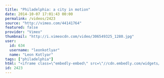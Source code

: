 ```yaml
---
title: "Philadelphia: a city in motion"
date: 2014-10-07 17:01:43 00:00
permalink: /videos/2423
source: "http://vimeo.com/44141764"
featured: false
provider: "Vimeo"
thumbnail: "http://i.vimeocdn.com/video/306549325_1280.jpg"
user:
  id: 634
  username: "leonkotlyar"
  name: "Leon Kotlyar"
tags: ["philadelphia"]
html: "<iframe class=\"embedly-embed\" src=\"//cdn.embedly.com/widgets/media.html?src=http%3A%2F%2Fplayer.vimeo.com%2Fvideo%2F44141764&wmode=transparent&src_secure=1&url=http%3A%2F%2Fvimeo.com%2F44141764&image=http%3A%2F%2Fi.vimeocdn.com%2Fvideo%2F306549325_1280.jpg&key=daaebf4d9cdd46779200162d0ca86e20&type=text%2Fhtml&schema=vimeo\" width=\"1920\" height=\"1080\" scrolling=\"no\" frameborder=\"0\" allowfullscreen></iframe>"
id: 2423
---
```


